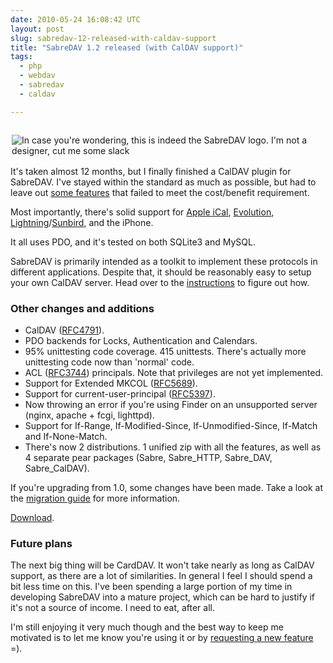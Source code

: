 ```yaml
---
date: 2010-05-24 16:08:42 UTC
layout: post
slug: sabredav-12-released-with-caldav-support
title: "SabreDAV 1.2 released (with CalDAV support)"
tags:
  - php
  - webdav
  - sabredav
  - caldav

---
```

<p style="padding: 0 0 2px 2px; float: left"><img src="http://code.google.com/p/sabredav/logo?logo_id=1264584796" title="In case you're wondering, this is indeed the SabreDAV logo. I'm not a designer, cut me some slack" /></p>

<p>It's taken almost 12 months, but I finally finished a CalDAV plugin for SabreDAV. I've stayed within the standard as much as possible, but had to leave out <a href="http://code.google.com/p/sabredav/wiki/RFCCompliance#RFC4791">some features</a> that failed to meet the cost/benefit requirement.</p>

<p>Most importantly, there's solid support for <a href="http://apple.com/ical">Apple iCal</a>, <a href="http://projects.gnome.org/evolution/">Evolution</a>, <a href="http://www.mozilla.org/projects/calendar/lightning/">Lightning</a>/<a href="http://www.mozilla.org/projects/calendar/sunbird/">Sunbird</a>, and the iPhone.</p>

<p>It all uses PDO, and it's tested on both SQLite3 and MySQL.</p>

<p>SabreDAV is primarily intended as a toolkit to implement these protocols in different applications. Despite that, it should be reasonably easy to setup your own CalDAV server. Head over to the <a href="http://code.google.com/p/sabredav/wiki/CalDAV">instructions</a> to figure out how.</p>

<h3>Other changes and additions</h3>

<ul>
  <li>CalDAV (<a href="http://www.ietf.org/rfc/rfc4791.txt">RFC4791</a>).</li>
  <li>PDO backends for Locks, Authentication and Calendars.</li>
  <li>95% unittesting code coverage. 415 unittests. There's actually more unittesting code now than 'normal' code.</li>
  <li>ACL (<a href="http://www.ietf.org/rfc/rfc3744.txt">RFC3744</a>) principals. Note that privileges are not yet implemented.</li>
  <li>Support for Extended MKCOL (<a href="http://www.ietf.org/rfc/rfc5689">RFC5689</a>).</li>
  <li>Support for current-user-principal (<a href="http://www.ietf.org/rfc/rfc5397">RFC5397</a>).</li>
  <li>Now throwing an error if you're using Finder on an unsupported server (nginx, apache + fcgi, lighttpd).</li>
  <li>Support for If-Range, If-Modified-Since, If-Unmodified-Since, If-Match and If-None-Match.</li>
  <li>There's now 2 distributions. 1 unified zip with all the features, as well as 4 separate pear packages (Sabre, Sabre_HTTP, Sabre_DAV, Sabre_CalDAV).</li>
</ul>

<p>If you're upgrading from 1.0, some changes have been made. Take a look at the <a href="http://code.google.com/p/sabredav/wiki/Migrating1_0to1_2">migration guide</a> for more information.</p>

<p><a href="http://code.google.com/p/sabredav/downloads/list">Download</a>.</p>

<h3>Future plans</h3>

<p>The next big thing will be CardDAV. It won't take nearly as long as CalDAV support, as there are a lot of similarities. In general I feel I should spend a bit less time on this. I've been spending a large portion of my time in developing SabreDAV into a mature project, which can be hard to justify if it's not a source of income. I need to eat, after all.</p>

<p>I'm still enjoying it very much though and the best way to keep me motivated is to let me know you're using it or by <a href="http://code.google.com/p/sabredav/issues/list">requesting a new feature</a> =).</p>

